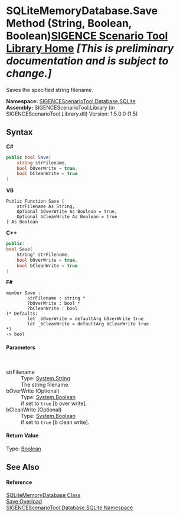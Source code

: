 # SQLiteMemoryDatabase.Save Method (String, Boolean, Boolean)<a href="https://github.com/ObiWanLansi/SIGENCE-Scenario-Tool">SIGENCE Scenario Tool Library Home</a> _**\[This is preliminary documentation and is subject to change.\]**_

Saves the specified string filename.

**Namespace:**&nbsp;<a href="9abc4c9d-bd6b-be08-3b38-e3df74b989d8.md">SIGENCEScenarioTool.Database.SQLite</a><br />**Assembly:**&nbsp;SIGENCEScenarioTool.Library (in SIGENCEScenarioTool.Library.dll) Version: 1.5.0.0 (1.5)

## Syntax

**C#**<br />
``` C#
public bool Save(
	string strFilename,
	bool bOverWrite = true,
	bool bCleanWrite = true
)
```

**VB**<br />
``` VB
Public Function Save ( 
	strFilename As String,
	Optional bOverWrite As Boolean = true,
	Optional bCleanWrite As Boolean = true
) As Boolean
```

**C++**<br />
``` C++
public:
bool Save(
	String^ strFilename, 
	bool bOverWrite = true, 
	bool bCleanWrite = true
)
```

**F#**<br />
``` F#
member Save : 
        strFilename : string * 
        ?bOverWrite : bool * 
        ?bCleanWrite : bool 
(* Defaults:
        let _bOverWrite = defaultArg bOverWrite true
        let _bCleanWrite = defaultArg bCleanWrite true
*)
-> bool 

```


#### Parameters
&nbsp;<dl><dt>strFilename</dt><dd>Type: <a href="http://msdn2.microsoft.com/en-us/library/s1wwdcbf" target="_blank">System.String</a><br />The string filename.</dd><dt>bOverWrite (Optional)</dt><dd>Type: <a href="http://msdn2.microsoft.com/en-us/library/a28wyd50" target="_blank">System.Boolean</a><br />if set to `true` [b over write].</dd><dt>bCleanWrite (Optional)</dt><dd>Type: <a href="http://msdn2.microsoft.com/en-us/library/a28wyd50" target="_blank">System.Boolean</a><br />if set to `true` [b clean write].</dd></dl>

#### Return Value
Type: <a href="http://msdn2.microsoft.com/en-us/library/a28wyd50" target="_blank">Boolean</a><br />

## See Also


#### Reference
<a href="1f2edfec-18bb-7c65-8d3c-5ae56c32d6d9.md">SQLiteMemoryDatabase Class</a><br /><a href="2f0f5565-f834-020c-75c5-4d06064e404e.md">Save Overload</a><br /><a href="9abc4c9d-bd6b-be08-3b38-e3df74b989d8.md">SIGENCEScenarioTool.Database.SQLite Namespace</a><br />